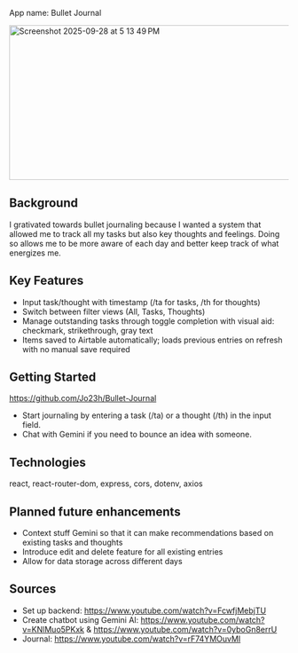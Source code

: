 App name: Bullet Journal

<img width="617" height="279" alt="Screenshot 2025-09-28 at 5 13 49 PM" src="https://github.com/user-attachments/assets/c67c57d2-f99d-4fb1-8bc5-ab3c01886cc3" />

## Background
I grativated towards bullet journaling because I wanted a system that allowed me to track all my tasks but also key thoughts and feelings. Doing so allows me to be more aware of each day and better keep track of what energizes me.

## Key Features
- Input task/thought with timestamp (/ta for tasks, /th for thoughts)
- Switch between filter views (All, Tasks, Thoughts) 
- Manage outstanding tasks through toggle completion with visual aid: checkmark, strikethrough, gray text
- Items saved to Airtable automatically; loads previous entries on refresh with no manual save required

## Getting Started
https://github.com/Jo23h/Bullet-Journal

- Start journaling by entering a task (/ta) or a thought (/th) in the input field. 
- Chat with Gemini if you need to bounce an idea with someone. 

## Technologies
react, react-router-dom, express, cors, dotenv, axios

## Planned future enhancements 
- Context stuff Gemini so that it can make recommendations based on existing tasks and thoughts
- Introduce edit and delete feature for all existing entries 
- Allow for data storage across different days 

## Sources
- Set up backend: https://www.youtube.com/watch?v=FcwfjMebjTU
- Create chatbot using Gemini AI: https://www.youtube.com/watch?v=KNlMuo5PKxk & https://www.youtube.com/watch?v=0yboGn8errU
- Journal: https://www.youtube.com/watch?v=rF74YMOuvMI

